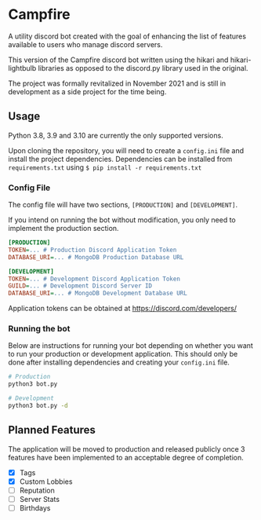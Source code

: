 # Campfire

A utility discord bot created with the goal of enhancing the list of features available to users who manage discord servers.

This version of the Campfire discord bot written using the hikari and hikari-lightbulb libraries as opposed to the discord.py library used in the original.

The project was formally revitalized in November 2021 and is still in development as a side project for the time being.

## Usage

Python 3.8, 3.9 and 3.10 are currently the only supported versions.

Upon cloning the repository, you will need to create a `config.ini` file and install the project dependencies. Dependencies can be installed from `requirements.txt` using `$ pip install -r requirements.txt`

### Config File

The config file will have two sections, `[PRODUCTION]` and `[DEVELOPMENT]`.

If you intend on running the bot without modification, you only need to implement the production section.

```ini
[PRODUCTION]
TOKEN=... # Production Discord Application Token
DATABASE_URI=... # MongoDB Production Database URL

[DEVELOPMENT]
TOKEN=... # Development Discord Application Token
GUILD=... # Development Discord Server ID
DATABASE_URI=... # MongoDB Development Database URL
```

Application tokens can be obtained at https://discord.com/developers/

### Running the bot

Below are instructions for running your bot depending on whether you want to run your production or development application. This should only be done after installing dependencies and creating your `config.ini` file.

```bash
# Production
python3 bot.py

# Development
python3 bot.py -d
```

## Planned Features

The application will be moved to production and released publicly once 3 features have been implemented to an acceptable degree of completion.

- [x] Tags
- [x] Custom Lobbies
- [ ] Reputation
- [ ] Server Stats
- [ ] Birthdays
